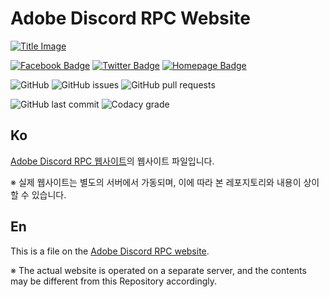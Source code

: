 # Adobe Discord RPC Website

[![Title Image](https://adobe-discord-rpc.github.io/Adobe-Discord-RPC-Image/images/cover.png)](https://github.com/Adobe-Discord-RPC)

[![Facebook Badge](https://img.shields.io/badge/Follow-Facebook-4267B2?style=for-the-badge)](https://www.facebook.com/adobediscordrpc) [![Twitter Badge](https://img.shields.io/badge/Follow-Twitter-1DA1F2?style=for-the-badge)](https://twitter.com/adobediscordrpc) [![Homepage Badge](https://img.shields.io/badge/Homepage-Click-7289DA?style=for-the-badge)](https://adoberpc.hwahyang.space)

![GitHub](https://img.shields.io/github/license/Adobe-Discord-RPC/Web?style=for-the-badge) ![GitHub issues](https://img.shields.io/github/issues/Adobe-Discord-RPC/Web?style=for-the-badge) ![GitHub pull requests](https://img.shields.io/github/issues-pr-raw/Adobe-Discord-RPC/Web?style=for-the-badge)

![GitHub last commit](https://img.shields.io/github/last-commit/Adobe-Discord-RPC/Web?style=for-the-badge) ![Codacy grade](https://img.shields.io/codacy/grade/06a7ba1c114c4c85aa7a759dae18c38a?style=for-the-badge)

## Ko

[Adobe Discord RPC 웹사이트](https://adoberpc.hwahyang.space)의 웹사이트 파일입니다.

※ 실제 웹사이트는 별도의 서버에서 가동되며, 이에 따라 본 레포지토리와 내용이 상이할 수 있습니다.

## En

This is a file on the [Adobe Discord RPC website](https://adoberpc.hwahyang.space).

※ The actual website is operated on a separate server, and the contents may be different from this Repository accordingly.
